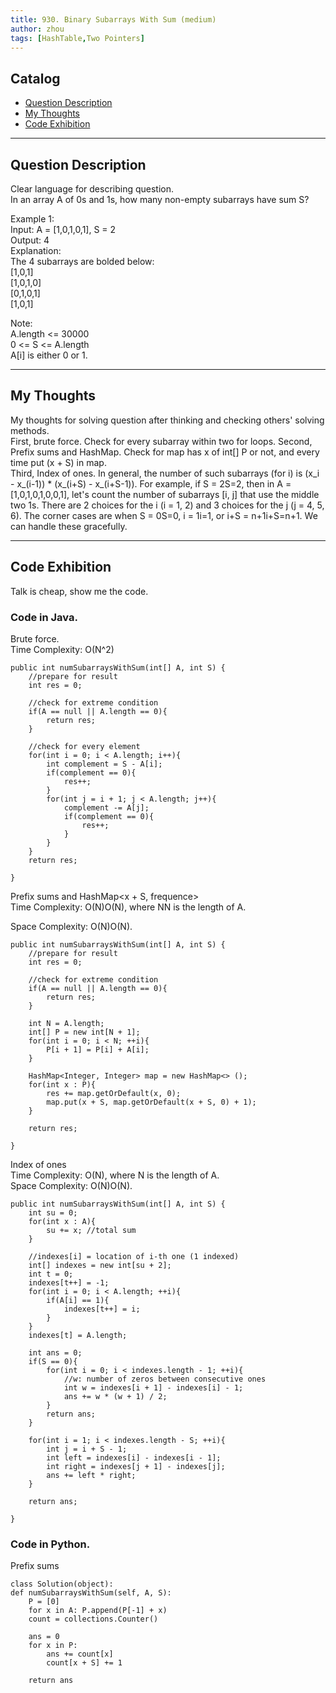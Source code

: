 ```yaml
---
title: 930. Binary Subarrays With Sum (medium)                  
author: zhou      
tags: [HashTable,Two Pointers]          
---
```


       

## Catalog  
+ [Question Description](#partI)
+ [My Thoughts](#partII)
+ [Code Exhibition](#partIII)

----------------------------------

## Question Description
Clear language for describing question.    
In an array A of 0s and 1s, how many non-empty subarrays have sum S?      

Example 1:     
Input: A = [1,0,1,0,1], S = 2    
Output: 4   
Explanation:     
The 4 subarrays are bolded below:    
[1,0,1]      
[1,0,1,0]      
[0,1,0,1]       
[1,0,1]     

Note:     
A.length <= 30000    
0 <= S <= A.length    
A[i] is either 0 or 1.     


----------------------------------

## My Thoughts
My thoughts for solving question after thinking and checking others' solving methods.        
First, brute force. Check for every subarray within two for loops. 
Second, Prefix sums and HashMap. Check for map has x of int[] P or not, and every time put (x + S) in map.    
Third, Index of ones. In general, the number of such subarrays (for i) is (x_i - x_(i-1)) * (x_(i+S) - x_(i+S-1)). For example, if S = 2S=2, then in A = [1,0,1,0,1,0,0,1], let's count the number of subarrays [i, j] that use the middle two 1s. There are 2 choices for the i (i = 1, 2) and 3 choices for the j (j = 4, 5, 6). The corner cases are when S = 0S=0, i = 1i=1, or i+S = n+1i+S=n+1. We can handle these gracefully.       





----------------------------------

## Code Exhibition
Talk is cheap, show me the code.    
### Code in Java.     
Brute force.    
Time Complexity: O(N^2)    

    public int numSubarraysWithSum(int[] A, int S) {
        //prepare for result
        int res = 0;
        
        //check for extreme condition
        if(A == null || A.length == 0){
            return res;
        }
        
        //check for every element
        for(int i = 0; i < A.length; i++){
            int complement = S - A[i];
            if(complement == 0){
                res++;
            }
            for(int j = i + 1; j < A.length; j++){
                complement -= A[j];
                if(complement == 0){
                    res++;
                }
            }
        }
        return res;
        
    }

Prefix sums and HashMap<x + S, frequence>      
Time Complexity: O(N)O(N), where NN is the length of A.      

Space Complexity: O(N)O(N).      

    public int numSubarraysWithSum(int[] A, int S) {
        //prepare for result
        int res = 0;
        
        //check for extreme condition
        if(A == null || A.length == 0){
            return res;
        }
        
        int N = A.length;
        int[] P = new int[N + 1];
        for(int i = 0; i < N; ++i){
            P[i + 1] = P[i] + A[i];
        }
        
        HashMap<Integer, Integer> map = new HashMap<> ();
        for(int x : P){
            res += map.getOrDefault(x, 0);
            map.put(x + S, map.getOrDefault(x + S, 0) + 1);
        }
        
        return res;
        
    }

Index of ones     
Time Complexity: O(N), where N is the length of A.      
Space Complexity: O(N)O(N).       

    public int numSubarraysWithSum(int[] A, int S) {
        int su = 0;
        for(int x : A){
            su += x; //total sum
        }
        
        //indexes[i] = location of i-th one (1 indexed)
        int[] indexes = new int[su + 2];
        int t = 0;
        indexes[t++] = -1;
        for(int i = 0; i < A.length; ++i){
            if(A[i] == 1){
                indexes[t++] = i;
            }
        }
        indexes[t] = A.length;
        
        int ans = 0;
        if(S == 0){
            for(int i = 0; i < indexes.length - 1; ++i){
                //w: number of zeros between consecutive ones
                int w = indexes[i + 1] - indexes[i] - 1;
                ans += w * (w + 1) / 2;
            }
            return ans;
        }
        
        for(int i = 1; i < indexes.length - S; ++i){
            int j = i + S - 1;
            int left = indexes[i] - indexes[i - 1];
            int right = indexes[j + 1] - indexes[j];
            ans += left * right;
        }
        
        return ans;
        
    }





### Code in Python.   
Prefix sums    

    class Solution(object):
    def numSubarraysWithSum(self, A, S):
        P = [0]
        for x in A: P.append(P[-1] + x)
        count = collections.Counter()

        ans = 0
        for x in P:
            ans += count[x]
            count[x + S] += 1

        return ans



